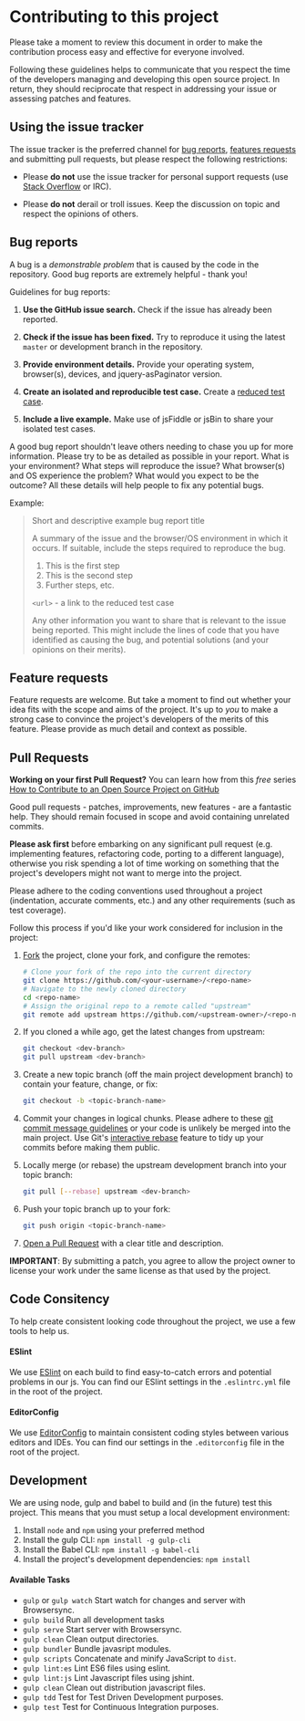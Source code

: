 # Contributing to this project

Please take a moment to review this document in order to make the contribution
process easy and effective for everyone involved.

Following these guidelines helps to communicate that you respect the time of
the developers managing and developing this open source project. In return,
they should reciprocate that respect in addressing your issue or assessing
patches and features.


## Using the issue tracker

The issue tracker is the preferred channel for [bug reports](#bug-reports),
[features requests](#feature-requests) and submitting pull requests, but please
respect the following restrictions:

* Please **do not** use the issue tracker for personal support requests (use
  [Stack Overflow](http://stackoverflow.com) or IRC).

* Please **do not** derail or troll issues. Keep the discussion on topic and
  respect the opinions of others.


## Bug reports

A bug is a _demonstrable problem_ that is caused by the code in the repository.
Good bug reports are extremely helpful - thank you!

Guidelines for bug reports:

1. **Use the GitHub issue search.** Check if the issue has already been
   reported.

2. **Check if the issue has been fixed.** Try to reproduce it using the
   latest `master` or development branch in the repository.

3. **Provide environment details.** Provide your operating system, browser(s),
   devices, and jquery-asPaginator version.

4. **Create an isolated and reproducible test case.** Create a [reduced test
   case](http://css-tricks.com/6263-reduced-test-cases/).

5. **Include a live example.** Make use of jsFiddle or jsBin to share your
   isolated test cases.

A good bug report shouldn't leave others needing to chase you up for more
information. Please try to be as detailed as possible in your report. What is
your environment? What steps will reproduce the issue? What browser(s) and OS
experience the problem? What would you expect to be the outcome? All these
details will help people to fix any potential bugs.

Example:

> Short and descriptive example bug report title
>
> A summary of the issue and the browser/OS environment in which it occurs. If
> suitable, include the steps required to reproduce the bug.
>
> 1. This is the first step
> 2. This is the second step
> 3. Further steps, etc.
>
> `<url>` - a link to the reduced test case
>
> Any other information you want to share that is relevant to the issue being
> reported. This might include the lines of code that you have identified as
> causing the bug, and potential solutions (and your opinions on their
> merits).


## Feature requests

Feature requests are welcome. But take a moment to find out whether your idea
fits with the scope and aims of the project. It's up to *you* to make a strong
case to convince the project's developers of the merits of this feature. Please
provide as much detail and context as possible.


## Pull Requests

**Working on your first Pull Request?** You can learn how from this *free* series [How to Contribute to an Open Source Project on GitHub](https://egghead.io/series/how-to-contribute-to-an-open-source-project-on-github)

Good pull requests - patches, improvements, new features - are a fantastic
help. They should remain focused in scope and avoid containing unrelated
commits.

**Please ask first** before embarking on any significant pull request (e.g.
implementing features, refactoring code, porting to a different language),
otherwise you risk spending a lot of time working on something that the
project's developers might not want to merge into the project.

Please adhere to the coding conventions used throughout a project (indentation,
accurate comments, etc.) and any other requirements (such as test coverage).

Follow this process if you'd like your work considered for inclusion in the
project:

1. [Fork](http://help.github.com/fork-a-repo/) the project, clone your fork,
   and configure the remotes:

   ```bash
   # Clone your fork of the repo into the current directory
   git clone https://github.com/<your-username>/<repo-name>
   # Navigate to the newly cloned directory
   cd <repo-name>
   # Assign the original repo to a remote called "upstream"
   git remote add upstream https://github.com/<upstream-owner>/<repo-name>
   ```

2. If you cloned a while ago, get the latest changes from upstream:

   ```bash
   git checkout <dev-branch>
   git pull upstream <dev-branch>
   ```

3. Create a new topic branch (off the main project development branch) to
   contain your feature, change, or fix:

   ```bash
   git checkout -b <topic-branch-name>
   ```

4. Commit your changes in logical chunks. Please adhere to these [git commit
   message guidelines](http://tbaggery.com/2008/04/19/a-note-about-git-commit-messages.html)
   or your code is unlikely be merged into the main project. Use Git's
   [interactive rebase](https://help.github.com/articles/interactive-rebase)
   feature to tidy up your commits before making them public.

5. Locally merge (or rebase) the upstream development branch into your topic branch:

   ```bash
   git pull [--rebase] upstream <dev-branch>
   ```

6. Push your topic branch up to your fork:

   ```bash
   git push origin <topic-branch-name>
   ```

7. [Open a Pull Request](https://help.github.com/articles/using-pull-requests/)
    with a clear title and description.

**IMPORTANT**: By submitting a patch, you agree to allow the project owner to
license your work under the same license as that used by the project.


## Code Consitency

To help create consistent looking code throughout the project, we use a few tools to help us. 

#### ESlint
We use [ESlint](http://eslint.org) on each build to find easy-to-catch errors and potential problems in our js.  You can find our ESlint settings in the `.eslintrc.yml` file in the root of the project.

#### EditorConfig

We use [EditorConfig](http://EditorConfig.org) to maintain consistent coding styles between various editors and IDEs.  You can find our settings in the `.editorconfig` file in the root of the project.


## Development

We are using node, gulp and babel to build and (in the future) test this project. This means that you must setup a local development environment:

1. Install `node` and `npm` using your preferred method
2. Install the gulp CLI: `npm install -g gulp-cli`
3. Install the Babel CLI: `npm install -g babel-cli`
4. Install the project's development dependencies: `npm install`

#### Available Tasks
- `gulp` or `gulp watch` Start watch for changes and server with Browsersync.
- `gulp build` Run all development tasks
- `gulp serve` Start server with Browsersync.
- `gulp clean` Clean output directories.
- `gulp bundler` Bundle javasript modules.
- `gulp scripts` Concatenate and minify JavaScript to `dist`.
- `gulp lint:es` Lint ES6 files using eslint.
- `gulp lint:js` Lint Javascript files using jshint.
- `gulp clean` Clean out distribution javascript files.
- `gulp tdd` Test for Test Driven Development purposes.
- `gulp test` Test for Continuous Integration purposes.